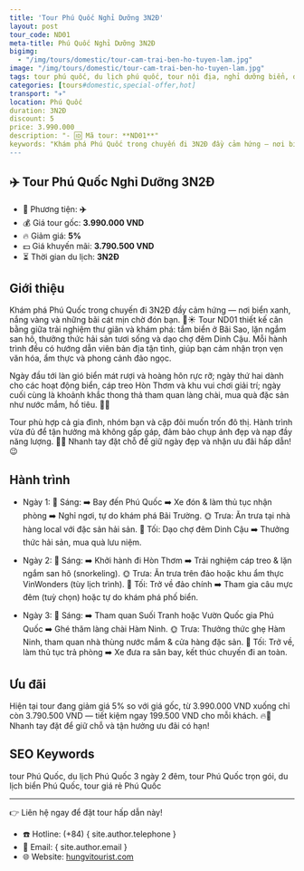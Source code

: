 ```yaml
---
title: 'Tour Phú Quốc Nghỉ Dưỡng 3N2Đ'
layout: post
tour_code: ND01
meta-title: Phú Quốc Nghỉ Dưỡng 3N2Đ
bigimg:
  - "/img/tours/domestic/tour-cam-trai-ben-ho-tuyen-lam.jpg"
image: "/img/tours/domestic/tour-cam-trai-ben-ho-tuyen-lam.jpg"
tags: tour phú quốc, du lịch phú quốc, tour nội địa, nghỉ dưỡng biển, đảo ngọc, tour biển việt nam
categories: [tours#domestic,special-offer,hot]
transport: "✈️"
location: Phú Quốc
duration: 3N2Đ
discount: 5
price: 3.990.000
description: "- 🆔 Mã tour: **ND01**"
keywords: "Khám phá Phú Quốc trong chuyến đi 3N2Đ đầy cảm hứng — nơi biển xanh, nắng vàng và những bãi cát mịn chờ đón bạn. 🌴☀️ Tour ND01 thiết kế cân bằng giữa trải nghiệm thư giãn và khám phá: tắm biển ở Bãi Sao, lặn ngắm san hô, thưởng thức hải sản tươi sống và dạo chợ đêm Dinh Cậu. Mỗi hành trình đều có hướng dẫn viên bản địa tận tình, giúp bạn cảm nhận trọn vẹn văn hóa, ẩm thực và phong cảnh đảo ngọc."
---
```


## ✈️ Tour Phú Quốc Nghỉ Dưỡng 3N2Đ

- 🚗 Phương tiện: **✈️**
- 💰 Giá tour gốc: **3.990.000 VND**
- 🔥 Giảm giá: **5%**
- 💵 Giá khuyến mãi: **3.790.500 VND**
- ⏳ Thời gian du lịch: **3N2Đ**

## Giới thiệu
Khám phá Phú Quốc trong chuyến đi 3N2Đ đầy cảm hứng — nơi biển xanh, nắng vàng và những bãi cát mịn chờ đón bạn. 🌴☀️ Tour ND01 thiết kế cân bằng giữa trải nghiệm thư giãn và khám phá: tắm biển ở Bãi Sao, lặn ngắm san hô, thưởng thức hải sản tươi sống và dạo chợ đêm Dinh Cậu. Mỗi hành trình đều có hướng dẫn viên bản địa tận tình, giúp bạn cảm nhận trọn vẹn văn hóa, ẩm thực và phong cảnh đảo ngọc.

Ngày đầu tới làn gió biển mát rượi và hoàng hôn rực rỡ; ngày thứ hai dành cho các hoạt động biển, cáp treo Hòn Thơm và khu vui chơi giải trí; ngày cuối cùng là khoảnh khắc thong thả tham quan làng chài, mua quà đặc sản như nước mắm, hồ tiêu. 🐠🍹

Tour phù hợp cả gia đình, nhóm bạn và cặp đôi muốn trốn đô thị. Hành trình vừa đủ để tận hưởng mà không gấp gáp, đảm bảo chụp ảnh đẹp và nạp đầy năng lượng. 📸✨ Nhanh tay đặt chỗ để giữ ngày đẹp và nhận ưu đãi hấp dẫn! 😉

## Hành trình
- Ngày 1:
  🌅 Sáng: ➡️ Bay đến Phú Quốc ➡️ Xe đón & làm thủ tục nhận phòng ➡️ Nghỉ ngơi, tự do khám phá Bãi Trường.
  🌞 Trưa: Ăn trưa tại nhà hàng local với đặc sản hải sản.
  🌙 Tối: Dạo chợ đêm Dinh Cậu ➡️ Thưởng thức hải sản, mua quà lưu niệm.

- Ngày 2:
  🌅 Sáng: ➡️ Khởi hành đi Hòn Thơm ➡️ Trải nghiệm cáp treo & lặn ngắm san hô (snorkeling).
  🌞 Trưa: Ăn trưa trên đảo hoặc khu ẩm thực VinWonders (tùy lịch trình).
  🌙 Tối: Trở về đảo chính ➡️ Tham gia câu mực đêm (tuỳ chọn) hoặc tự do khám phá phố biển.

- Ngày 3:
  🌅 Sáng: ➡️ Tham quan Suối Tranh hoặc Vườn Quốc gia Phú Quốc ➡️ Ghé thăm làng chài Hàm Ninh.
  🌞 Trưa: Thưởng thức ghẹ Hàm Ninh, tham quan nhà thùng nước mắm & cửa hàng đặc sản.
  🌙 Tối: Trở về, làm thủ tục trả phòng ➡️ Xe đưa ra sân bay, kết thúc chuyến đi an toàn.

## Ưu đãi
Hiện tại tour đang giảm giá 5% so với giá gốc, từ 3.990.000 VND xuống chỉ còn 3.790.500 VND — tiết kiệm ngay 199.500 VND cho mỗi khách. 🔥💸 Nhanh tay đặt để giữ chỗ và tận hưởng ưu đãi có hạn!

## SEO Keywords
tour Phú Quốc, du lịch Phú Quốc 3 ngày 2 đêm, tour Phú Quốc trọn gói, du lịch biển Phú Quốc, tour giá rẻ Phú Quốc

---

👉 Liên hệ ngay để đặt tour hấp dẫn này!

- ☎️ Hotline: (+84) { site.author.telephone }
- 📧 Email: { site.author.email }
- 🌐 Website: [hungvitourist.com](https://hungvitourist.com)


